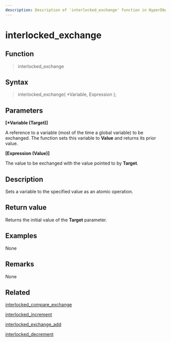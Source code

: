 ```yaml
---
description: Description of 'interlocked_exchange' function in HyperDbg Scripts
---
```


# interlocked_exchange

## Function

> interlocked_exchange

## Syntax

> interlocked_exchange( \*Variable, Expression );

## Parameters

**\[\*Variable (Target)]**

A reference to a variable (most of the time a global variable) to be exchanged. The function sets this variable to **Value** and returns its prior value.

**\[Expression (Value)]**

The value to be exchanged with the value pointed to by **Target**.

## Description

Sets a variable to the specified value as an atomic operation.

## Return value

Returns the initial value of the **Target** parameter.

## Examples

None

## **Remarks**

None

## Related

[interlocked_compare_exchange](https://docs.hyperdbg.org/commands/scripting-language/functions/interlocked/interlocked_compare_exchange)

[interlocked_increment](https://docs.hyperdbg.org/commands/scripting-language/functions/interlocked/interlocked_increment)

[interlocked_exchange_add](https://docs.hyperdbg.org/commands/scripting-language/functions/interlocked/interlocked_exchange_add)

[interlocked_decrement](https://docs.hyperdbg.org/commands/scripting-language/functions/interlocked/interlocked_decrement)
